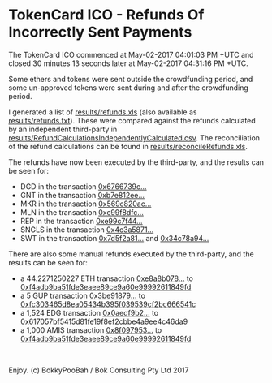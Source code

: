 # TokenCard ICO - Refunds Of Incorrectly Sent Payments

The TokenCard ICO commenced at May-02-2017 04:01:03 PM +UTC and closed 30 minutes 13 seconds later at May-02-2017 04:31:16 PM +UTC.

Some ethers and tokens were sent outside the crowdfunding period, and some un-approved tokens were sent during and after the crowdfunding period.

I generated a list of [results/refunds.xls](results/refunds.xls) (also available as [results/refunds.txt](results/refunds.txt)). These were compared against the refunds calculated by an independent third-party in [results/RefundCalculationsIndependentlyCalculated.csv](results/RefundCalculationsIndependentlyCalculated.csv). The reconciliation of the refund calculations can be found in [results/reconcileRefunds.xls](results/reconcileRefunds.xls).

The refunds have now been executed by the third-party, and the results can be seen for:

* DGD in the transaction [0x6766739c...](https://etherscan.io/tx/0x6766739c7593b079f0f3c3e0b14927b811516ab8ce17f3e71ec5aa5d22aa85c5)
* GNT in the transaction [0xb7e812ee...](https://etherscan.io/tx/0xb7e812eee9e54d1039d32ac46a749803620672765a33e2dded8aa4c79ed29ef5)
* MKR in the transaction [0x569c820ac...](https://etherscan.io/tx/0x569c820ac7504e133d575005e7fca26c05a1c6c54ab4deac4ed29b093a7b42fe)
* MLN in the transaction [0xc99f8dfc...](https://etherscan.io/tx/0xc99f8dfc50d08064b6c4721ef1219ea8e3e7b4ddc8a065cd8681a51d0201edd1)
* REP in the transaction [0xe99c7f44...](https://etherscan.io/tx/0xe99c7f445521610b4ba3b23f311f3a367b70914449d622e2a95ae8783780f4ca)
* SNGLS in the transaction [0x4c3a5871...](https://etherscan.io/tx/0x4c3a5871be0ddcaa68a2d0388a30b0c16129b9a4b4383cb6f193097717f7b7be)
* SWT in the transaction [0x7d5f2a81...](https://etherscan.io/tx/0x7d5f2a8125840df9ff5603c2da0460d658057d43d77ed61ab17def0039ffe30c) and [0x34c78a94...](https://etherscan.io/tx/0x34c78a94d039f946ae7b1c04578f10b41d6e6fdd839e091b572e2fd4df552000)

There are also some manual refunds executed by the third-party, and the results can be seen for:

* a 44.2271250227 ETH transaction [0xe8a8b078...](https://etherscan.io/tx/0xe8a8b078b33c651f0d4bd6a2cbd7fc78a56807aa89b2265af465cbd3578a028a) to [0xf4adb9ba51fde3eaee89ce9a60e99992611849fd](https://etherscan.io/address/0xf4adb9ba51fde3eaee89ce9a60e99992611849fd)
* a 5 GUP transaction [0x3be91879...](https://etherscan.io/tx/0x3be918794e08b9436cb4603fb5cded6bae5f7e02335be9aa2bc654d3aa101eb0) to [0xfc303465d8ea05434b395f039539cf2bc666541c](https://etherscan.io/token/Guppy?a=0xfc303465d8ea05434b395f039539cf2bc666541c)
* a 1,524 EDG transaction [0x0aedf9b2...](https://etherscan.io/tx/0x0aedf9b246ed3eaa1b61c2faf86e518435050a5b150b4736dec8ee49d4516796) to [0x617057bf5415d81fe19f8ef2cbbe4a9ee4c46da9](https://etherscan.io/token/Edgeless?a=0x617057bf5415d81fe19f8ef2cbbe4a9ee4c46da9)
* a 1,000 AMIS transaction [0x8f097953...](https://etherscan.io/tx/0x8f097953e1c68874277e540f50a6acc28bd321f40aaadae7d50337ba33901e8a) to [0xf4adb9ba51fde3eaee89ce9a60e99992611849fd](https://etherscan.io/address/0xf4adb9ba51fde3eaee89ce9a60e99992611849fd)

<br />

Enjoy. (c) BokkyPooBah / Bok Consulting Pty Ltd 2017